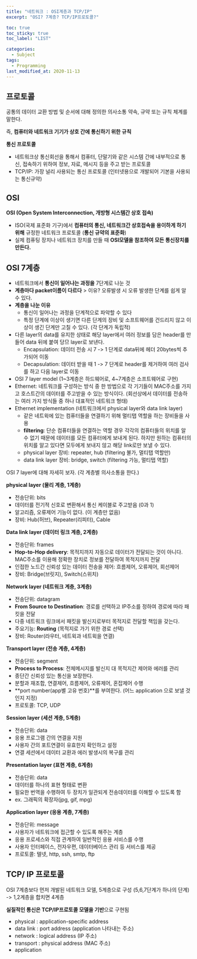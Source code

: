 ```yaml
---
title: "네트워크 : OSI계층과 TCP/IP"
excerpt: "OSI? 7계층? TCP/IP프로토콜?"

toc: true
toc_sticky: true
toc_label: "LIST"

categories:
  - Subject
tags:
  - Programming
last_modified_at: 2020-11-13
---
```


## 프로토콜

공통의 데이터 교환 방법 및 순서에 대해 정의한 의사소통 약속, 규약 또는 규칙 체계를 말한다.

즉, **컴퓨터와 네트워크 기기가 상호 간에 통신하기 위한 규칙**

**통신 프로토콜**

* 네트워크상 통신회선을 통해서 컴퓨터, 단말기와 같은 시스템 간에 내부적으로 통신, 접속하기 위하여 정보, 자료, 메시지 등을 주고 받는 프로토콜
* TCP/IP: 가장 널리 사용되는 통신 프로토콜 (인터넷용으로 개발되어 기본을 사용되는 통신규약)



## OSI

**OSI (Open System Interconnection, 개방형 시스템간 상호 접속)**

* ISO(국제 표준화 기구)에서 **컴퓨터의 통신, 네트워크간 상호접속을 용이하게 하기 위해** 규정한 네트워크 프로토콜 (**통신 규약의 표준화**)
* 실제 컴퓨팅 장치나 네트워크 장치를 만들 때 **OSI모델을 참조하여 모든 통신장치를 만든다.**



## OSI 7계층

* 네트워크에서 **통신이 일어나는 과정을** 7단계로 나눈 것
* **계층마다 packet이름이 다르다** > 이유? 오류발생 시 오류 발생한 단계를 쉽게 알 수 있다.
* **계층을 나눈 이유**
  * 통신이 일어나는 과정을 단계적으로 파악할 수 있다
  * 특정 단계에 이상이 생기면 다른 단계의 장비 및 소프트웨어를 건드리지 않고 이상이 생긴 단계만 고칠 수 있다. (각 단계가 독립적)
* 다른 layer의 data를 유지한 상태로 해당 layer에서 여러 정보를 담은 header를 만들어 data 뒤에 붙여 당므 layer로 보낸다.
  * Encapsulation: 데이터 전송 시 7 -> 1 단계로 data뒤에 헤더 20bytes씩 추가되어 이동
  * Decapsulation: 데이터 받을 때 1 -> 7 단계로 header를 제거하여 여러 검사를 하고 다음 layer로 이동
* OSI 7 layer model (1~3계층은 하드웨어로, 4~7계층은 소프트웨어로 구현)
* Ethernet: 네트워크를 구성하는 방식 중 한 방법으로 각 기기들이 MAC주소를 가지고 호스트간의 데이터를 주고받을 수 있는 방식이다. (회선상에서 데이터를 전송하는 여러 가지 방식들 중 하나 대표적인 네트워크 형태)
* Ethernet implementation (네트워크에서 physical layer와 data link layer)
  * 같은 네트윅에 있는 컴퓨터들을 연결하기 위해 멀티탭 역할을 하는 장비들을 사용
  * **filtering**: 단순 컴퓨터들을 연결하는 역할 경우 각각의 컴퓨터들의 위치를 알 수 없기 때문에 데이터를 모든 컴퓨터에게 보내게 된다. 하지만 원하는 컴퓨터의 위치를 알고 있다면 모두에게 보내지 않고 해당 link로만 보낼 수 있다.
  * physical layer 장비: repeater, hub (filtering 불가, 멀티탭 역할만)
  * data link layer 장비: bridge, switch (filtering 가능, 멀티탭 역할)



OSI 7 layer에 대해 자세히 보자. (각 계층별 의사소통을 한다.)



**physical layer (물리 계층, 1계층)**

* 전송단위: bits
* 데이터를 전기적 신호로 변환해서 통신 케이블로 주고받음 (0과 1)
* 알고리즘, 오류제어 기능이 없다. (이 계층만 없음)
* 장비: Hub(허브), Repeater(리피터), Cable

**Data link layer (데이터 링크 계층, 2계층)**

* 전송단위: frames
* **Hop-to-Hop delivery**: 목적지까지 자동으로 데이터가 전달되는 것이 아니다. MAC주소를 이용해 정확한 장치로 정보를 전달하여 목적지까지 전달
* 인접한 노드간 신뢰성 있는 데이터 전송을 제어: 흐름제어, 오류제어, 회선제어
* 장비: Bridge(브릿지), Switch(스위치)

**Network layer (네트워크 계층, 3계층)**

* 전송단위: datagram
* **From Source to Destination**: 경로를 선택하고 IP주소를 정하여 경로에 따라 패킷을 전달
* 다중 네트워크 링크에서 패킷을 발신지로부터 목적지로 전달할 책임을 갖는다.
* 주요기능: **Routing** (목적지로 가기 위한 경로 선택)
* 장비: Router(라우터, 네트윅과 네트윅을 연결)

**Transport layer (전송 계층, 4계층)**

* 전송단위: segment
* **Process to Process**: 전체메시지를 발신지 대 목적지간 제어와 에러를 관리
* 종단간 신뢰성 있는 통신을 보장한다.
* 분할과 재조합, 연결제어, 흐름제어, 오류제어, 혼잡제어 수행
* **port number(app별 고유 번호)**를 부여한다. (어느 application 으로 보낼 것인지 지정)
* 프로토콜: TCP, UDP

**Session layer (세션 계층, 5계층)**

* 전송단위: data
* 응용 프로그램 간의 연결을 지원
* 사용자 간의 포트연결이 유효한지 확인하고 설정
* 연결 세션에서 데이터 교환과 에러 발생시의 복구를 관리

**Presentation layer (표현 계층, 6계층)**

* 전송단위: data
* 데이터를 하나의 표현 형태로 변환
* 필요한 번역을 수행하여 두 장치가 일관되게 전송데이터를 이해할 수 있도록 함
* ex. 그래픽의 확장자(jpg, gif, mpg)

**Application layer (응용 계층, 7계층)**

* 전송단위: message
* 사용자가 네트워크에 접근할 수 있도록 해주는 계층
* 응용 프로세스와 직접 관계하여 일반적인 응용 서비스를 수행
* 사용자 인터페이스, 전자우편, 데이터베이스 관리 등 서비스를 제공
* 프로토콜: 텔넷, http, ssh, smtp, ftp



## TCP/ IP 프로토콜

OSI 7계층보다 먼저 개발된 네트워크 모델, 5계층으로 구성 (5,6,7단계가 하나의 단계) -> 1,2계층을 합치면 4계층

**실질적인 통신은 TCP/IP프로토콜 모델을 기반**으로 구현됨

* physical : application-specific address
* data link : port address (application 나타내는 주소)
* network : logical address (IP 주소)
* transport : physical address (MAC 주소)
* application



